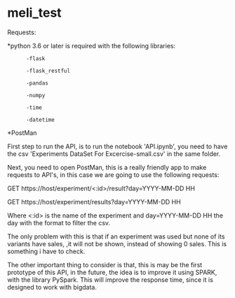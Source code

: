 # meli_test

Requests:

*python 3.6 or later is required with the following libraries:
  
          -flask
  
          -flask_restful
  
          -pandas
  
          -numpy
  
          -time
  
          -datetime

*PostMan

First step to run the API, is to run the notebook 'API.ipynb', you need to have the csv 'Experiments DataSet For Excercise-small.csv' in the same folder.

Next, you need to open PostMan, this is a really friendly app to make requests to API's, in this case we are going to use the following requests:

GET https://host/experiment/<:id>/result?day=YYYY-MM-DD HH

GET https://host/experiment/results?day=YYYY-MM-DD HH

Where <:id> is the name of the experiment and day=YYYY-MM-DD HH the day with the format to filter the csv.

The only problem with this is that if an experiment was used but none of its variants have sales, ,it will not be shown, instead of showing 0 sales.
This is something i have to check.

The other important thing to consider is that, this is may be the first prototype of this API, in the future, the idea is to improve it using SPARK, with the library PySpark. This will improve the response time, since it is designed to work with bigdata.

